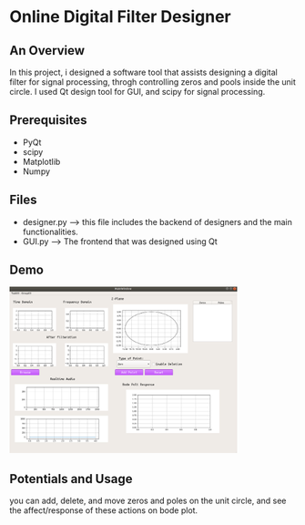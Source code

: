 # Online Digital Filter Designer

## An Overview
In this project, i designed a software tool that assists designing a digital filter for signal processing, throgh controlling zeros and pools inside the unit circle. I used Qt design tool for GUI, and scipy for signal processing.

## Prerequisites
- PyQt
- scipy
- Matplotlib
- Numpy

## Files
- designer.py --> this file includes the backend of designers and the main functionalities. 
- GUI.py --> The frontend that was designed using Qt

## Demo 
<img src="GUI.png" width="400">


## Potentials and Usage
you can add, delete, and move zeros and poles on the unit circle, and see the affect/response of these actions on bode plot. 
